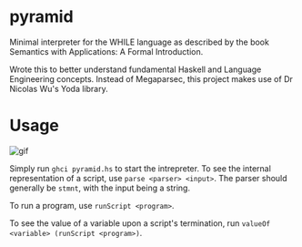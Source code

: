 # pyramid
Minimal interpreter for the WHILE language as described by the book Semantics with Applications: A Formal Introduction.

Wrote this to better understand fundamental Haskell and Language Engineering concepts. Instead of Megaparsec, this project makes use of Dr Nicolas Wu's Yoda library.

# Usage
![gif](https://user-images.githubusercontent.com/6099321/43364508-26a352a8-9313-11e8-9967-85676d31d6b9.gif)

Simply run `ghci pyramid.hs` to start the intrepreter.
To see the internal representation of a script, use `parse <parser> <input>`. The parser should generally be `stmnt`, with the input being a string.

To run a program, use `runScript <program>`.

To see the value of a variable upon a script's termination, run `valueOf <variable> (runScript <program>)`.
